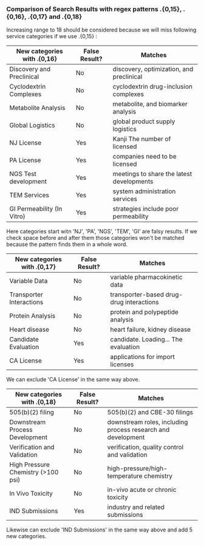 ### Comparison of Search Results with regex patterns .{0,15}, .{0,16}, .{0,17} and .{0,18}

Increasing range to 18 should be considered because we will miss following service categories if we use .{0,15} :

| New categories with .{0,16}  | False Result?    | Matches
|----------------|-------------------------------|----|
| Discovery and Preclinical| No |discovery, optimization, and preclinical
| Cyclodextrin Complexes | No | cyclodextrin drug-inclusion complexes
| Metabolite Analysis| No|metabolite, and biomarker analysis
| Global Logistics| No|global product supply logistics
| NJ License|Yes |Kanji The number of licensed
| PA License|Yes|companies need to be licensed
| NGS Test development| Yes | meetings to share the latest developments
| TEM Services| Yes|system administration services
| GI Permeability (In Vitro)| Yes | strategies include poor permeability

Here categories start witn 'NJ', 'PA', 'NGS', 'TEM', 'GI' are falsy results. If we check space before and after them those categories won't be matched because the pattern finds them in a whole word. 

| New categories with .{0,17}  | False Result?    | Matches 
|----------------|-------------------------------|---|
|Variable Data| No|variable pharmacokinetic data
|Transporter Interactions| No|transporter-based drug-drug interactions
|Protein Analysis|No|protein and polypeptide analysis
|Heart disease| No|heart failure, kidney disease
|Candidate Evaluation|Yes|candidate. Loading... The evaluation
|CA License| Yes| applications for import licenses

We can exclude 'CA License' in the same way above.

|New categories with .{0,18}   | False Result?    | Matches
|----------------|-------------------------------|-----|
|505(b)(2) filing|No|505(b)(2) and CBE-30 filings|
|Downstream Process Development| No|downstream roles, including process research and development
|Verification and Validation| No | verification, quality control and validation
|High Pressure Chemistry (>100 psi)|No|high-pressure/high-temperature chemistry
|In Vivo Toxicity|No|in-vivo acute or chronic toxicity
|IND Submissions| Yes|industry and related submissions

Likewise can exclude 'IND Submissions' in the same way above and add 5 new categories.
